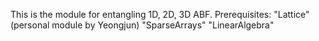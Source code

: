 This is the module for entangling 1D, 2D, 3D ABF.
Prerequisites:
 "Lattice"(personal module by Yeongjun)
 "SparseArrays"
 "LinearAlgebra"
